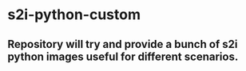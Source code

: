 # s2i-python-custom

## Repository will try and provide a bunch of s2i python images useful for different scenarios.
